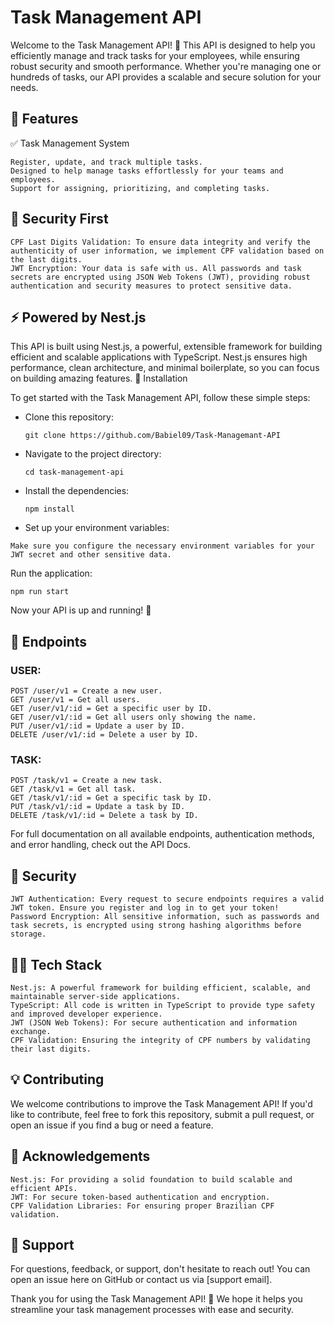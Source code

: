 # Task Management API

Welcome to the Task Management API! 🎉 This API is designed to help you efficiently manage and track tasks for your employees, while ensuring robust security and smooth performance. Whether you're managing one or hundreds of tasks, our API provides a scalable and secure solution for your needs.
## 🚀 Features
✅ Task Management System

    Register, update, and track multiple tasks.
    Designed to help manage tasks effortlessly for your teams and employees.
    Support for assigning, prioritizing, and completing tasks.

## 🔐 Security First

    CPF Last Digits Validation: To ensure data integrity and verify the authenticity of user information, we implement CPF validation based on the last digits.
    JWT Encryption: Your data is safe with us. All passwords and task secrets are encrypted using JSON Web Tokens (JWT), providing robust authentication and security measures to protect sensitive data.

## ⚡ Powered by Nest.js

This API is built using Nest.js, a powerful, extensible framework for building efficient and scalable applications with TypeScript. Nest.js ensures high performance, clean architecture, and minimal boilerplate, so you can focus on building amazing features.
🔧 Installation

To get started with the Task Management API, follow these simple steps:

<ul>
    <li>
Clone this repository:
    </li>

    git clone https://github.com/Babiel09/Task-Managemant-API


<li>
Navigate to the project directory:
    </li>    
    
    cd task-management-api   
<li>
    Install the dependencies:
    </li>

    
    npm install
<li>
Set up your environment variables:
 </li>
</ul>

    Make sure you configure the necessary environment variables for your JWT secret and other sensitive data.

Run the application:

    npm run start

Now your API is up and running! 🚀
## 📜 Endpoints
### USER:
    POST /user/v1 = Create a new user.
    GET /user/v1 = Get all users.
    GET /user/v1/:id = Get a specific user by ID.
    GET /user/v1/:id = Get all users only showing the name.
    PUT /user/v1/:id = Update a user by ID.
    DELETE /user/v1/:id = Delete a user by ID.


### TASK:
    POST /task/v1 = Create a new task.
    GET /task/v1 = Get all task.
    GET /task/v1/:id = Get a specific task by ID.
    PUT /task/v1/:id = Update a task by ID.
    DELETE /task/v1/:id = Delete a task by ID.


For full documentation on all available endpoints, authentication methods, and error handling, check out the API Docs.
## 🔐 Security

    JWT Authentication: Every request to secure endpoints requires a valid JWT token. Ensure you register and log in to get your token!
    Password Encryption: All sensitive information, such as passwords and task secrets, is encrypted using strong hashing algorithms before storage.

## 👨‍💻 Tech Stack

    Nest.js: A powerful framework for building efficient, scalable, and maintainable server-side applications.
    TypeScript: All code is written in TypeScript to provide type safety and improved developer experience.
    JWT (JSON Web Tokens): For secure authentication and information exchange.
    CPF Validation: Ensuring the integrity of CPF numbers by validating their last digits.

## 💡 Contributing

We welcome contributions to improve the Task Management API! If you'd like to contribute, feel free to fork this repository, submit a pull request, or open an issue if you find a bug or need a feature.
## 📣 Acknowledgements

    Nest.js: For providing a solid foundation to build scalable and efficient APIs.
    JWT: For secure token-based authentication and encryption.
    CPF Validation Libraries: For ensuring proper Brazilian CPF validation.

## 💬 Support

For questions, feedback, or support, don't hesitate to reach out! You can open an issue here on GitHub or contact us via [support email].

Thank you for using the Task Management API! 🙌 We hope it helps you streamline your task management processes with ease and security.